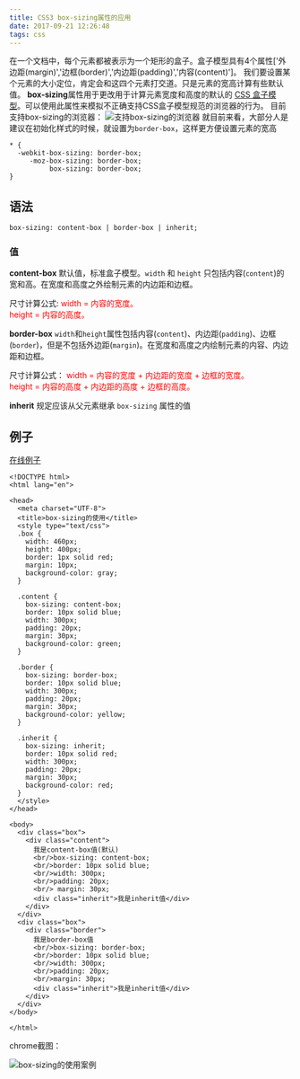 ```yaml
---
title: CSS3 box-sizing属性的应用
date: 2017-09-21 12:26:48
tags: css
---
```


在一个文档中，每个元素都被表示为一个矩形的盒子。盒子模型具有4个属性['外边距(margin)','边框(border)','内边距(padding)','内容(content)']。
我们要设置某个元素的大小定位，肯定会和这四个元素打交道。只是元素的宽高计算有些默认值。
**box-sizing**属性用于更改用于计算元素宽度和高度的默认的 [CSS 盒子模型](https://developer.mozilla.org/zh-CN/docs/Web/CSS/CSS_Box_Model/Introduction_to_the_CSS_box_model)。可以使用此属性来模拟不正确支持CSS盒子模型规范的浏览器的行为。
目前支持box-sizing的浏览器：
![支持box-sizing的浏览器][1]
就目前来看，大部分人是建议在初始化样式的时候，就设置为`border-box`，这样更方便设置元素的宽高
```
* {
  -webkit-box-sizing: border-box;
     -moz-box-sizing: border-box;
          box-sizing: border-box;
}
```
<!-- more -->
## 语法
```
box-sizing: content-box | border-box | inherit;
```
### 值
**content-box**
   默认值，标准盒子模型。`width` 和 `height` 只包括内容(`content`)的宽和高。在宽度和高度之外绘制元素的内边距和边框。  

尺寸计算公式:
<font color=red>width = 内容的宽度。  
height = 内容的高度。</font>  

**border-box**
`width`和`height`属性包括内容(`content`)、内边距(`padding`)、边框(`border`)，但是不包括外边距(`margin`)。在宽度和高度之内绘制元素的内容、内边距和边框。

尺寸计算公式： 
<font color=red>width = 内容的宽度 + 内边距的宽度 + 边框的宽度。  
height = 内容的高度 + 内边距的高度 + 边框的高度。</font>  


**inherit**
 规定应该从父元素继承 `box-sizing` 属性的值

## 例子

[在线例子](https://codepen.io/weiqinl/pen/qPNRgK)

```
<!DOCTYPE html>
<html lang="en">

<head>
  <meta charset="UTF-8">
  <title>box-sizing的使用</title>
  <style type="text/css">
  .box {
    width: 460px;
    height: 400px;
    border: 1px solid red;
    margin: 10px;
    background-color: gray;
  }

  .content {
    box-sizing: content-box;
    border: 10px solid blue;
    width: 300px;
    padding: 20px;
    margin: 30px;
    background-color: green;
  }

  .border {
    box-sizing: border-box;
    border: 10px solid blue;
    width: 300px;
    padding: 20px;
    margin: 30px;
    background-color: yellow;
  }

  .inherit {
    box-sizing: inherit;
    border: 10px solid red;
    width: 300px;
    padding: 20px;
    margin: 30px;
    background-color: red;
  }
  </style>
</head>

<body>
  <div class="box">
    <div class="content">
      我是content-box值(默认)
      <br/>box-sizing: content-box;
      <br/>border: 10px solid blue;
      <br/>width: 300px;
      <br/>padding: 20px;
      <br/> margin: 30px;
      <div class="inherit">我是inherit值</div>
    </div>
  </div>
  <div class="box">
    <div class="border">
      我是border-box值
      <br/>box-sizing: border-box;
      <br/>border: 10px solid blue;
      <br/>width: 300px;
      <br/>padding: 20px;
      <br/>margin: 30px;
      <div class="inherit">我是inherit值</div>
    </div>
  </div>
</body>

</html>
```
chrome截图：

![box-sizing的使用案例][2]

[1]: http://upload-images.jianshu.io/upload_images/1808701-e590a5511a91727a.png?imageMogr2/auto-orient/strip%7CimageView2/2/w/1240
[2]: http://upload-images.jianshu.io/upload_images/1808701-1187d8721cb515c6.png?imageMogr2/auto-orient/strip%7CimageView2/2/w/1240

